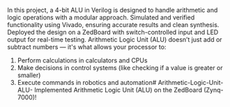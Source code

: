 In this project, a 4-bit ALU in Verilog is designed to handle arithmetic and logic operations with a modular approach. Simulated and verified functionality using Vivado, ensuring accurate results and clean synthesis. Deployed the design on a ZedBoard with switch-controlled input and LED output for real-time testing.
Arithmetic Logic Unit (ALU) doesn’t just add or subtract numbers — it's what allows your processor to:
1. Perform calculations in calculators and CPUs
2. Make decisions in control systems (like checking if a value is greater or smaller)
3. Execute commands in robotics and automation# Arithmetic-Logic-Unit-ALU-
Implemented Arithmetic Logic Unit (ALU) on the ZedBoard (Zynq-7000)!

